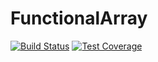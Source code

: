 # FunctionalArray
[![Build Status](https://travis-ci.org/park-brian/functional-array.svg?branch=master)](https://travis-ci.org/park-brian/functional-array)
[![Test Coverage](https://codeclimate.com/github/park-brian/functional-array/badges/coverage.svg)](https://codeclimate.com/github/park-brian/functional-array/coverage)
